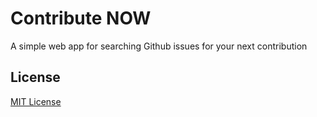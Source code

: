 # Contribute NOW

A simple web app for searching Github issues for your next contribution

## License

[MIT License](https://github.com/melvinmoratoborja/contribute-now/blob/master/LICENSE)
